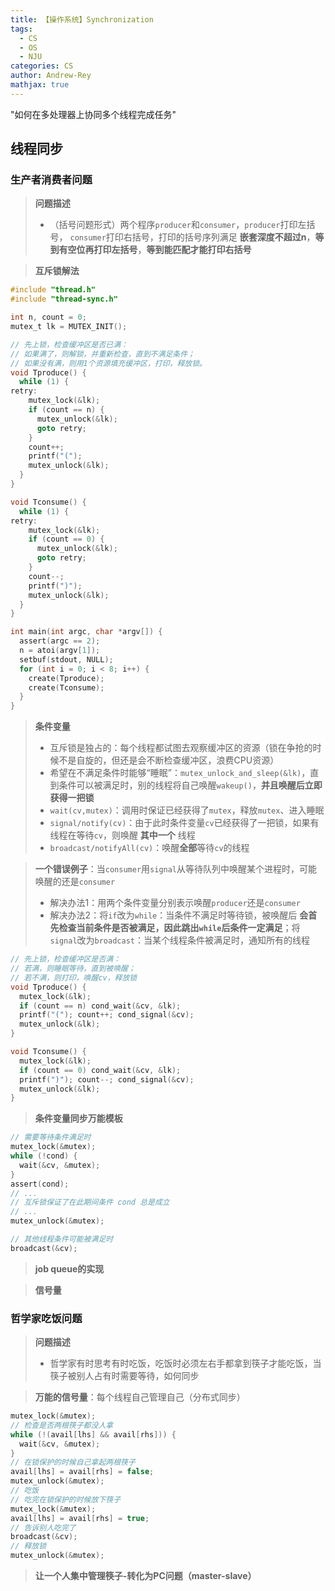 ```yaml
---
title: 【操作系统】Synchronization
tags:
  - CS
  - OS
  - NJU
categories: CS
author: Andrew-Rey
mathjax: true
---
```


"如何在多处理器上协同多个线程完成任务"

<!--more-->

## 线程同步

### 生产者消费者问题

> **问题描述**
>
> - （括号问题形式）两个程序`producer`和`consumer`，`producer`打印左括号， `consumer`打印右括号，打印的括号序列满足 **嵌套深度不超过n**，**等到有空位再打印左括号**，**等到能匹配才能打印右括号**

> **互斥锁解法**

```c
#include "thread.h"
#include "thread-sync.h"

int n, count = 0;
mutex_t lk = MUTEX_INIT();

// 先上锁，检查缓冲区是否已满：
// 如果满了，则解锁，并重新检查，直到不满足条件；
// 如果没有满，则用1个资源填充缓冲区，打印，释放锁。
void Tproduce() {
  while (1) {
retry:
    mutex_lock(&lk);
    if (count == n) {
      mutex_unlock(&lk);
      goto retry;
    }
    count++;
    printf("(");
    mutex_unlock(&lk);
  }
}

void Tconsume() {
  while (1) {
retry:
    mutex_lock(&lk);
    if (count == 0) {
      mutex_unlock(&lk);
      goto retry;
    }
    count--;
    printf(")");
    mutex_unlock(&lk);
  }
}

int main(int argc, char *argv[]) {
  assert(argc == 2);
  n = atoi(argv[1]);
  setbuf(stdout, NULL);
  for (int i = 0; i < 8; i++) {
    create(Tproduce);
    create(Tconsume);
  }
}
```

> **条件变量**
>
> - 互斥锁是独占的：每个线程都试图去观察缓冲区的资源（锁在争抢的时候不是自旋的，但还是会不断检查缓冲区，浪费CPU资源）
> - 希望在不满足条件时能够“睡眠”：`mutex_unlock_and_sleep(&lk)`，直到条件可以被满足时，别的线程将自己唤醒`wakeup()`，**并且唤醒后立即获得一把锁**
> - `wait(cv,mutex)`：调用时保证已经获得了`mutex`，释放`mutex`、进入睡眠
> - `signal/notify(cv)`：由于此时条件变量`cv`已经获得了一把锁，如果有线程在等待`cv`，则唤醒 **其中一个** 线程
> - `broadcast/notifyAll(cv)`：唤醒**全部**等待`cv`的线程

> **一个错误例子**：当`consumer`用`signal`从等待队列中唤醒某个进程时，可能唤醒的还是`consumer`
>
> - 解决办法1：用两个条件变量分别表示唤醒`producer`还是`consumer`
> - 解决办法2：将`if`改为`while`：当条件不满足时等待锁，被唤醒后 **会首先检查当前条件是否被满足，因此跳出`while`后条件一定满足**；将`signal`改为`broadcast`：当某个线程条件被满足时，通知所有的线程

```c
// 先上锁，检查缓冲区是否满：
// 若满，则睡眠等待，直到被唤醒；
// 若不满，则打印，唤醒cv，释放锁
void Tproduce() {
  mutex_lock(&lk);
  if (count == n) cond_wait(&cv, &lk);
  printf("("); count++; cond_signal(&cv);
  mutex_unlock(&lk);
}

void Tconsume() {
  mutex_lock(&lk);
  if (count == 0) cond_wait(&cv, &lk);
  printf(")"); count--; cond_signal(&cv);
  mutex_unlock(&lk);
}
```

> **条件变量同步万能模板**

```c
// 需要等待条件满足时
mutex_lock(&mutex);
while (!cond) {
  wait(&cv, &mutex);
}
assert(cond);
// ...
// 互斥锁保证了在此期间条件 cond 总是成立
// ...
mutex_unlock(&mutex);

// 其他线程条件可能被满足时
broadcast(&cv);
```

> **job queue的实现**

> **信号量**

### 哲学家吃饭问题

> **问题描述**
>
> - 哲学家有时思考有时吃饭，吃饭时必须左右手都拿到筷子才能吃饭，当筷子被别人占有时需要等待，如何同步

> **万能的信号量**：每个线程自己管理自己（分布式同步）

```c
mutex_lock(&mutex);
// 检查是否两根筷子都没人拿
while (!(avail[lhs] && avail[rhs])) {
  wait(&cv, &mutex);
}
// 在锁保护的时候自己拿起两根筷子
avail[lhs] = avail[rhs] = false;
mutex_unlock(&mutex);
// 吃饭
// 吃完在锁保护的时候放下筷子
mutex_lock(&mutex);
avail[lhs] = avail[rhs] = true;
// 告诉别人吃完了
broadcast(&cv);
// 释放锁
mutex_unlock(&mutex);
```

> **让一个人集中管理筷子-转化为PC问题（master-slave）**